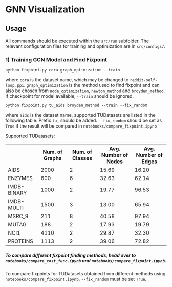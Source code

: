 # GNN Visualization
## Usage
All commands should be executed within the `src/run` subfolder. The relevant configuration files for training and optimization are in `src/configs/`. 
### 1) Training GCN Model and Find Fixpoint
```
python fixpoint.py cora graph_optimization --train
```
where `cora` is the dataset name, which may be changed to `reddit-self-loop`, `ppi`. `graph_optimization` is the method used to find fixpoint and can also be chosen from `node_optimization`, `newton_method` and `broyden_method`. If checkpoint for model available, `--train` should be ignored.

```
python fixpoint.py tu_aids broyden_method --train --fix_random
```
where `aids` is the dataset name, supported TUDatasets are listed in the following table. Prefix `tu_` should be added. `--fix_random` should be set as `True` if the result will be compared in `notebooks/compare_fixpoint.ipynb`

Supported TUDatasets:
<table style="width:100%">
  <tr>
    <th></th>
    <th>Num. of Graphs</th>
    <th>Num. of Classes</th>
    <th>Avg. Number of Nodes</th>
    <th>Avg. Number of Edges</th>
  </tr>
  <tr>
    <td>AIDS</td>
    <td>2000</td>
    <td>2</td>
    <td>15.69</td>
    <td>16.20</td>
  </tr>
  <tr>
    <td>ENZYMES</td>
    <td>600</td>
    <td>6</td>
    <td>32.63</td>
    <td>62.14</td>
  </tr>
  <tr>
    <td>IMDB-BINARY</td>
    <td>1000</td>
    <td>2</td>
    <td>19.77</td>
    <td>96.53</td>
  </tr>
  <tr>
    <td>IMDB-MULTI</td>
    <td>1500</td>
    <td>3</td>
    <td>13.00</td>
    <td>65.94</td>
  </tr>
  <tr>
    <td>MSRC_9</td>
    <td>211</td>
    <td>8</td>
    <td>40.58</td>
    <td>97.94</td>
  </tr>
  <tr>
    <td>MUTAG</td>
    <td>188</td>
    <td>2</td>
    <td>17.93</td>
    <td>19.79</td>
  </tr>
  <tr>
    <td>NCI1</td>
    <td>4110</td>
    <td>2</td>
    <td>29.87</td>
    <td>32.30</td>
  </tr>
  <tr>
    <td>PROTEINS</td>
    <td>1113</td>
    <td>2</td>
    <td>39.06</td>
    <td>72.82</td>
  </tr>
</table>

##### To compare different fixpoint finding methods, head over to `notebooks/compare_cost_func.ipynb` and `notebooks/compare_fixpoint.ipynb`. 
To compare fixpoints for TUDatasets obtained from different methods using `notebooks/compare_fixpoint.ipynb`, `--fix_random` must be set `True`. 
